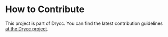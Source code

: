 # How to Contribute

This project is part of Drycc. You can find the latest contribution
guidelines [at the Drycc project](https://github.com/dryccthree/drycc/blob/master/CONTRIBUTING.md).

